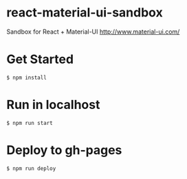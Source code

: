 # react-material-ui-sandbox
Sandbox for React + Material-UI http://www.material-ui.com/

# Get Started

```
$ npm install
```

# Run in localhost

```
$ npm run start
```

# Deploy to gh-pages

```
$ npm run deploy
```
